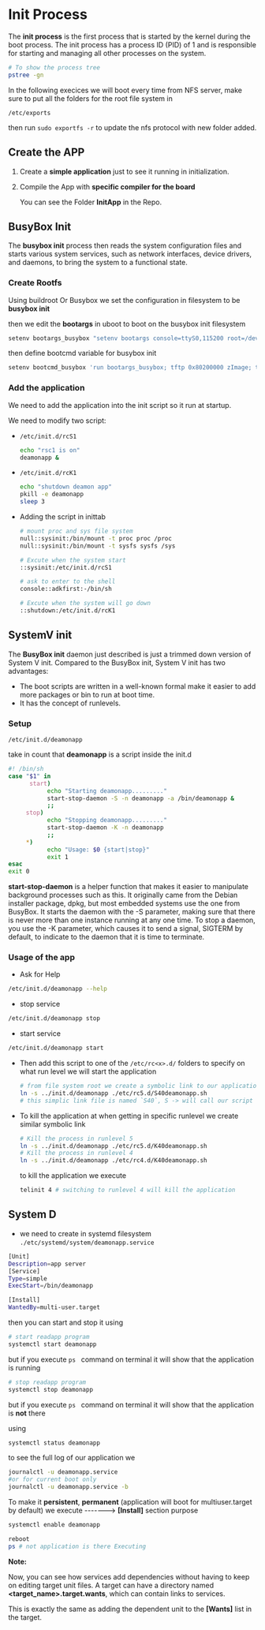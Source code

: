 # Init Process

The **init process** is the first process that is started by the kernel during the boot process. The init process has a process ID (PID) of 1 and is responsible for starting and managing all other processes on the system.

```bash
# To show the process tree
pstree -gn 
```

In the following execices we will boot every time from NFS server, make sure to put all the folders for the root file system in

`/etc/exports`

then run `sudo exportfs -r` to update the nfs protocol with new folder added.

## Create the APP

1. Create a **simple application** just to see it running in initialization.

2. Compile the App with **specific compiler for the board**

   You can see the Folder **InitApp** in the Repo.

## BusyBox Init

The **busybox init** process then reads the system configuration files and starts various system services, such as network interfaces, device drivers, and daemons, to bring the system to a functional state.

### Create Rootfs

Using buildroot Or Busybox we set the configuration in filesystem to be **busybox init**

then we edit the **bootargs** in uboot to boot on the busybox init filesystem

```bash
setenv bootargs_busybox "setenv bootargs console=ttyS0,115200 root=/dev/nfs ip=192.168.7.100:::::eth0 nfsroot=192.168.7.1:/home/fady/rfs_bb,nfsvers=3,tcp rw init=/sbin/init"
```

then define bootcmd variable for busybox init

```bash
setenv bootcmd_busybox 'run bootargs_busybox; tftp 0x80200000 zImage; tftp 0x82000000 am335x-boneblack.dtb; bootz 0x80200000 - 0x82000000'
```

### Add the application

We need to add the application into the init script so it run at startup.

We need to modify two script:

- `/etc/init.d/rcS1`

  ```bash
  echo "rsc1 is on"
  deamonapp &
  ```

- `/etc/init.d/rcK1`

  ```bash
  echo "shutdown deamon app"
  pkill -e deamonapp
  sleep 3
  ```

- Adding the script in inittab

  ```bash
  # mount proc and sys file system
  null::sysinit:/bin/mount -t proc proc /proc
  null::sysinit:/bin/mount -t sysfs sysfs /sys
  
  # Excute when the system start
  ::sysinit:/etc/init.d/rcS1
  
  # ask to enter to the shell
  console::adkfirst:-/bin/sh
  
  # Excute when the system will go down
  ::shutdown:/etc/init.d/rcK1
  ```


## SystemV init

The **BusyBox init** daemon just described is just a trimmed down version of System V init. Compared to the BusyBox init, System V init has two advantages:

- The boot scripts are written in a well-known formal make it easier to add more packages or bin to run at boot time. 
- It has the concept of runlevels.

### Setup

`/etc/init.d/deamonapp`

take in count that **deamonapp** is a script inside the init.d

```sh
#! /bin/sh
case "$1" in
      start)
           echo "Starting deamonapp........."
           start-stop-daemon -S -n deamonapp -a /bin/deamonapp &
           ;;
     stop)
           echo "Stopping deamonapp........."
           start-stop-daemon -K -n deamonapp
           ;;
     *)
           echo "Usage: $0 {start|stop}"
           exit 1
esac
exit 0
```

**start-stop-daemon** is a helper function that makes it easier to manipulate background processes such as this. It originally came from the Debian installer package, dpkg, but most embedded systems use the one from BusyBox. It starts the daemon with the -S parameter, making sure that there is never more than one instance running at any one time. To stop a daemon, you use the -K parameter, which causes it to send a signal, SIGTERM by default, to indicate to the daemon that it is time to terminate.

### Usage of the app

- Ask for Help

```sh
/etc/init.d/deamonapp --help
```

- stop service

```sh
/etc/init.d/deamonapp stop
```

- start service

```sh
/etc/init.d/deamonapp start
```

- Then add this script to one of the `/etc/rc<x>.d/` folders to specify on what run level we will start the application

  ```sh
  # from file system root we create a symbolic link to our application and place it in one of the rc<runlevel> folders(runlevel)
  ln -s ../init.d/deamonapp ./etc/rc5.d/S40deamonapp.sh
  # this simplic link file is named `S40`, S -> will call our script with `start` as argument, `40` order of execution
  ```

- To kill the application at when getting in specific runlevel we create similar symbolic link

  ```sh
  # Kill the process in runlevel 5
  ln -s ../init.d/deamonapp ./etc/rc5.d/K40deamonapp.sh
  # Kill the process in runlevel 4
  ln -s ../init.d/deamonapp ./etc/rc4.d/K40deamonapp.sh
  ```

  to kill the application we execute
  
  ```sh
  telinit 4 # switching to runlevel 4 will kill the application
  ```



## System D

- we need to create in systemd filesystem `./etc/systemd/system/deamonapp.service`

```bash
[Unit]
Description=app server
[Service]
Type=simple
ExecStart=/bin/deamonapp

[Install]
WantedBy=multi-user.target
```



then you can start and stop it using

```bash
# start readapp program
systemctl start deamonapp
```

but if you execute `ps ` command on terminal it will show that the application is running

```bash
# stop readapp program
systemctl stop deamonapp
```

but if you execute `ps ` command on terminal it will show that the application is **not** there

using

```bash
systemctl status deamonapp
```

to see the full log of our application we

```bash
journalctl -u deamonapp.service
#or for current boot only
journalctl -u deamonapp.service -b 
```



To make it **persistent**, **permanent** (application will boot for multiuser.target by default) we execute -------> **[Install]** section purpose

```bash
systemctl enable deamonapp
```



```bash
reboot
ps # not application is there Executing 
```

**Note:**

Now, you can see how services add dependencies without having to keep on editing target unit files. A target can have a directory named **<target_name>.target.wants**, which can contain links to services.

This is exactly the same as adding the dependent unit to the **[Wants]** list in the target.
